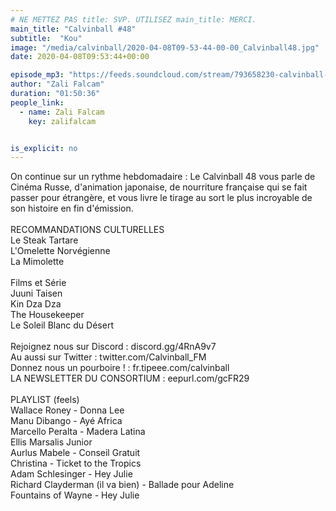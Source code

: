 ```yaml
---
# NE METTEZ PAS title: SVP. UTILISEZ main_title: MERCI.
main_title: "Calvinball #48"
subtitle:  "Kou"
image: "/media/calvinball/2020-04-08T09-53-44-00-00_Calvinball48.jpg"
date: 2020-04-08T09:53:44+00:00

episode_mp3: "https://feeds.soundcloud.com/stream/793658230-calvinball-radio-calvinball-48-kou.mp3"
author: "Zali Falcam"
duration: "01:50:36"
people_link: 
  - name: Zali Falcam
    key: zalifalcam


is_explicit: no
---
```


<PodcastHeader/>

<!-- ECRIRE LA DESCRIPTION DE L'EPISODE SOUS CETTE LIGNE -->
On continue sur un rythme hebdomadaire : Le Calvinball 48 vous parle de Cinéma Russe, d'animation japonaise, de nourriture française qui se fait passer pour étrangère, et vous livre le tirage au sort le plus incroyable de son histoire en fin d'émission.<br><br>RECOMMANDATIONS CULTURELLES<br>Le Steak Tartare<br>L'Omelette Norvégienne<br>La Mimolette<br><br>Films et Série<br>Juuni Taisen<br>Kin Dza Dza<br>The Housekeeper<br>Le Soleil Blanc du Désert<br><br>Rejoignez nous sur Discord : discord.gg/4RnA9v7<br>Au aussi sur Twitter : twitter.com/Calvinball_FM<br>Donnez nous un pourboire ! : fr.tipeee.com/calvinball<br>LA NEWSLETTER DU CONSORTIUM : eepurl.com/gcFR29<br><br>PLAYLIST (feels)<br>Wallace Roney - Donna Lee<br>Manu Dibango - Ayé Africa<br>Marcello Peralta - Madera Latina<br>Ellis Marsalis Junior<br>Aurlus Mabele - Conseil Gratuit<br>Christina - Ticket to the Tropics<br>Adam Schlesinger - Hey Julie<br>Richard Clayderman (il va bien) - Ballade pour Adeline<br>Fountains of Wayne - Hey Julie


